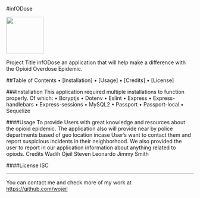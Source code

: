 #infODose

<img src= (https://user-images.githubusercontent.com/60321934/82580850-bfc76100-9b5d-11ea-9ad8-3bb3a71708f5.png) width="100" height="100">


Project Title
infODose an application that will help make a difference with the Opioid Overdose Epidemic.


##Table of Contents 
•	[Installation] 
•	[Usage] 
•	[Credits] 
•	[License]


###Installation
This application required multiple installations to function properly. Of which:
•	Bcryptjs
•	Dotenv
•	Eslint
•	Express
•	Express-handlebars
•	Express-sessions
•	MySQL2
•	Passport 
•	Passport-local
•	Sequelize


####Usage
To provide Users with great knowledge and resources about the opioid epidemic. The application also will provide near by police departments based of geo location incase User’s want to contact them and report suspicious incidents in their neighborhood. We also provided the user to report in our application information about anything related to opiods.
Credits
Wadih Ojeil 
Steven Leonardo 
Jimmy Smith 


####License
ISC
________________________________________
You can contact me and check more of my work at https://github.com/wojeil
